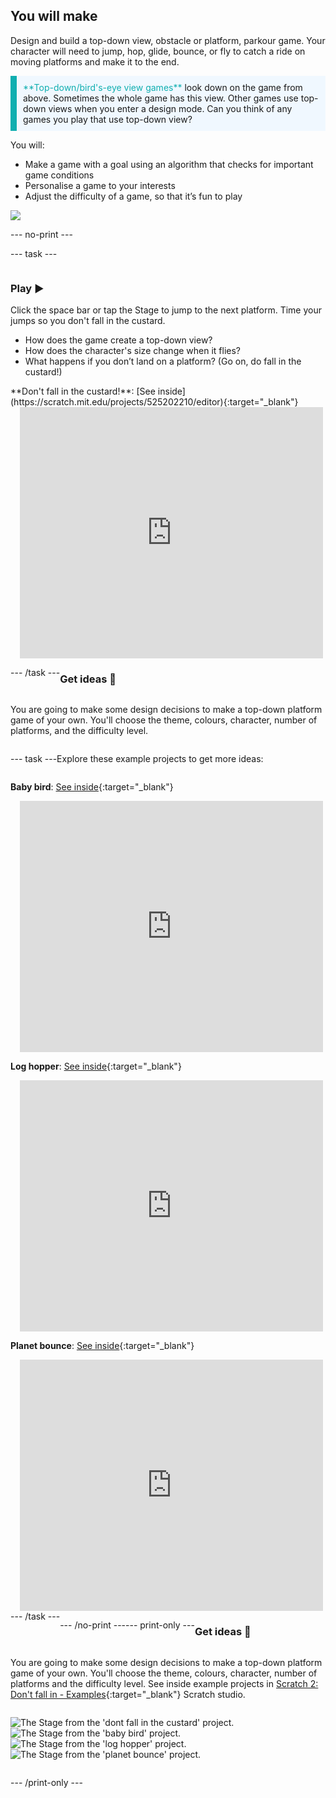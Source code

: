 ## You will make

Design and build a top-down view, obstacle or platform, parkour game. Your character will need to jump, hop, glide, bounce, or fly to catch a ride on moving platforms and make it to the end.

<p style="border-left: solid; border-width:10px; border-color: #0faeb0; background-color: aliceblue; padding: 10px;">
<span style="color: #0faeb0">**Top-down/bird's-eye view games**</span> look down on the game from above. Sometimes the whole game has this view. Other games use top-down views when you enter a design mode. Can you think of any games you play that use top-down view? 
</p>

You will:
+ Make a game with a goal using an algorithm that checks for important game conditions
+ Personalise a game to your interests
+ Adjust the difficulty of a game, so that it’s fun to play

![](images/example-strip.png)

--- no-print ---

--- task ---

<div style="display: flex; flex-wrap: wrap">
<div style="flex-basis: 175px; flex-grow: 1">  

### Play ▶️ 

Click the space bar or tap the Stage to jump to the next platform. Time your jumps so you don't fall in the custard.

+ How does the game create a top-down view? 
+ How does the character's size change when it flies? 
+ What happens if you don’t land on a platform? (Go on, do fall in the custard!)

</div>

<div>
**Don't fall in the custard!**: [See inside](https://scratch.mit.edu/projects/525202210/editor){:target="_blank"}
<div class="scratch-preview" style="margin-left: 15px;">
  <iframe allowtransparency="true" width="485" height="402" src="https://scratch.mit.edu/projects/embed/525202210/?autostart=false" frameborder="0"></iframe>
</div>

</div>

--- /task ---

### Get ideas 💭

You are going to make some design decisions to make a top-down platform game of your own. You'll choose the theme, colours, character, number of platforms, and the difficulty level.

--- task ---

Explore these example projects to get more ideas:

**Baby bird**: [See inside](https://scratch.mit.edu/projects/525236983/editor){:target="_blank"}
<div class="scratch-preview" style="margin-left: 15px;">
  <iframe allowtransparency="true" width="485" height="402" src="https://scratch.mit.edu/projects/embed/525236983/?autostart=false" frameborder="0"></iframe>
</div>

**Log hopper**: [See inside](https://scratch.mit.edu/projects/525236345/editor){:target="_blank"}
<div class="scratch-preview" style="margin-left: 15px;">
  <iframe allowtransparency="true" width="485" height="402" src="https://scratch.mit.edu/projects/embed/525236345/?autostart=false" frameborder="0"></iframe>
</div>

**Planet bounce**: [See inside](https://scratch.mit.edu/projects/525236603/editor){:target="_blank"}
<div class="scratch-preview" style="margin-left: 15px;">
  <iframe allowtransparency="true" width="485" height="402" src="https://scratch.mit.edu/projects/embed/525236603/?autostart=false" frameborder="0"></iframe>
</div>
--- /task ---

--- /no-print ---

--- print-only ---

### Get ideas 💭

You are going to make some design decisions to make a top-down platform game of your own. You'll choose the theme, colours, character, number of platforms and the difficulty level. See inside example projects in [Scratch 2: Don't fall in - Examples](https://scratch.mit.edu/studios/29599110/){:target="_blank"} Scratch studio.

![The Stage from the 'dont fall in the custard' project.](images/custard.png) ![The Stage from the 'baby bird' project.](images/bird.png) ![The Stage from the 'log hopper' project.](images/frog.png) ![The Stage from the 'planet bounce' project.](images/space.png)

--- /print-only ---

 
